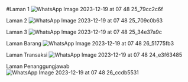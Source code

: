 #Laman 1
![WhatsApp Image 2023-12-19 at 07 48 25_79cc2c6f](https://github.com/Delonix1Regia/Inventaris-Manajemen-Barang/assets/105977648/dcd6f09f-4fb3-4168-ad08-188dc94297b9)

Laman 2
![WhatsApp Image 2023-12-19 at 07 48 25_709c0b63](https://github.com/Delonix1Regia/Inventaris-Manajemen-Barang/assets/105977648/c072fba4-344d-4736-a5b5-acaf416026ad)

Laman 3
![WhatsApp Image 2023-12-19 at 07 48 25_34e37a9c](https://github.com/Delonix1Regia/Inventaris-Manajemen-Barang/assets/105977648/d1a31d20-c290-4689-97fa-fa873925d207)

Laman Barang
![WhatsApp Image 2023-12-19 at 07 48 26_51775fb3](https://github.com/Delonix1Regia/Inventaris-Manajemen-Barang/assets/105977648/33ed7c90-4a60-4df8-9ef2-d962dcd0b9f6)

Laman Transaksi
![WhatsApp Image 2023-12-19 at 07 48 24_e3f63485](https://github.com/Delonix1Regia/Inventaris-Manajemen-Barang/assets/105977648/d3552cd5-1793-4e49-8c4f-05a0ca402598)

Laman Penanggungjawab
![WhatsApp Image 2023-12-19 at 07 48 26_ccdb5531](https://github.com/Delonix1Regia/Inventaris-Manajemen-Barang/assets/105977648/0e1b36d7-dbad-4aac-8b59-32e9da50ff30)
